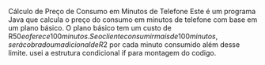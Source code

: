 Cálculo de Preço de Consumo em Minutos de Telefone
Este é um programa Java que calcula o preço do consumo em minutos de telefone com base em um plano básico. O plano básico tem um custo de R$50 e oferece 100 minutos. Se o cliente consumir mais de 100 minutos, será cobrado um adicional de R$2 por cada minuto consumido além desse limite. usei a estrutura condicional if para montagem do codigo.
